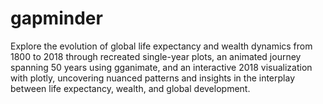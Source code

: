 # gapminder
Explore the evolution of global life expectancy and wealth dynamics from 1800 to 2018 through recreated single-year plots, an animated journey spanning 50 years using gganimate, and an interactive 2018 visualization with plotly, uncovering nuanced patterns and insights in the interplay between life expectancy, wealth, and global development.

